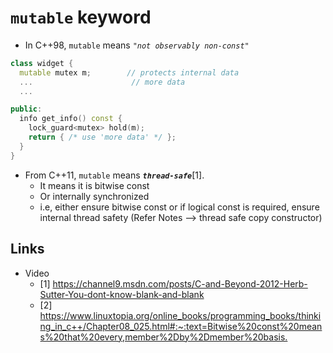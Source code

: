 # `mutable` keyword

- In C++98, `mutable` means _`"not observably non-const"`_

```cpp
class widget {
  mutable mutex m;        // protects internal data
  ...                      // more data
  ...

public:
  info get_info() const {
    lock_guard<mutex> hold(m);
    return { /* use 'more data' */ };
  }
}
```

- From C++11, `mutable` means **_`thread-safe`_**[1].
  - It means it is bitwise const
  - Or internally synchronized
  - i.e, either ensure bitwise const or if logical const is required, ensure internal thread safety (Refer Notes --> thread safe copy constructor)

## Links

- Video
  - [1] <https://channel9.msdn.com/posts/C-and-Beyond-2012-Herb-Sutter-You-dont-know-blank-and-blank>
  - [2] <https://www.linuxtopia.org/online_books/programming_books/thinking_in_c++/Chapter08_025.html#:~:text=Bitwise%20const%20means%20that%20every,member%2Dby%2Dmember%20basis.>

